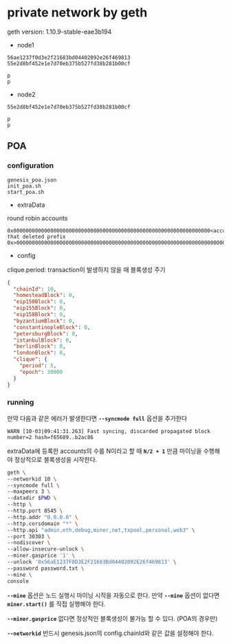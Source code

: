 # private network by geth

geth version: 1.10.9-stable-eae3b194

* node1

```
56ae1237f0d3e2f21683bd04402092e26f469813
55e2d8bf452e1e7d70eb375b527fd38b281b00cf
```

```
p
p
```

* node2

```
55e2d8bf452e1e7d70eb375b527fd38b281b00cf
```

```
p
p
```

## POA

### configuration

```
genesis_poa.json
init_poa.sh
start_poa.sh
```

* extraData

round robin accounts

```
0x0000000000000000000000000000000000000000000000000000000000000000<accounts that deleted prefix 0x>0000000000000000000000000000000000000000000000000000000000000000000000000000000000000000000000000000000000000000000000000000000000
```

* config

clique.period: transaction이 발생하지 않을 때 블록생성 주기

```json
{
  "chainId": 10,
  "homesteadBlock": 0,
  "eip150Block": 0,
  "eip155Block": 0,
  "eip158Block": 0,
  "byzantiumBlock": 0,
  "constantinopleBlock": 0,
  "petersburgBlock": 0,
  "istanbulBlock": 0,
  "berlinBlock": 0,
  "londonBlock": 0,
  "clique": {
    "period": 5,
    "epoch": 30000
  }
}
```

### running

만약 다음과 같은 에러가 발생한다면 **`--syncmode full`** 옵션을 추가한다

```
WARN [10-03|09:41:31.263] Fast syncing, discarded propagated block number=2 hash=f65689..b2ac86
```

extraData에 등록한 accounts의 수를 N이라고 할 때 **`N/2 + 1`** 만큼 마이닝을 수행해야 정상적으로 블록생성을 시작한다.

```bash
geth \
--networkid 10 \
--syncmode full \
--maxpeers 3 \
--datadir $PWD \
--http \
--http.port 8545 \
--http.addr "0.0.0.0" \
--http.corsdomain "*" \
--http.api "admin,eth,debug,miner,net,txpool,personal,web3" \
--port 30303 \
--nodiscover \
--allow-insecure-unlock \
--miner.gasprice '1' \
--unlock '0x56aE1237F0D3E2F21683Bd04402092E26f469813' \
--password password.txt \
--mine \
console
```

**`--mine`** 옵션은 노드 실행시 마이닝 시작을 자동으로 한다. 만약 **`--mine`** 옵션이 없다면 **`miner.start()`** 를 직접 실행해야 한다.

**`--miner.gasprice`** 없다면 정상적인 블록생성이 불가능 할 수 있다. (POA의 경우만)

**`--networkid`** 반드시 genesis.json의 config.chainId와 같은 값을 설정해야 한다. 